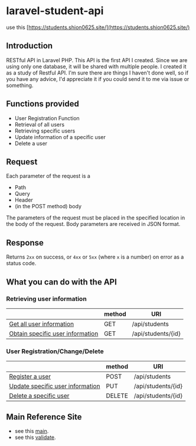 # laravel-student-api

use this [https://students.shion0625.site/](https://students.shion0625.site/)
## Introduction

RESTful API in Laravel PHP.
This API is the first API I created. Since we are using only one database, it will be shared with multiple people. I created it as a study of Restful API. I'm sure there are things I haven't done well, so if you have any advice, I'd appreciate it if you could send it to me via issue or something.

## Functions provided

- User Registration Function
- Retrieval of all users
- Retrieving specific users
- Update information of a specific user
- Delete a user

## Request

Each parameter of the request is a

- Path
- Query
- Header
- (in the POST method) body

The parameters of the request must be placed in the specified location in the body of the request. Body parameters are received in JSON format.

## Response

Returns `2xx` on success, or `4xx` or `5xx` (where `x` is a number) on error as a status code.


## What you can do with the API

### Retrieving user information

|                         | method     | URI
| ----------------------- | ---------- | -------------------------------------------
| [Get all user information](all_user.md) | GET | /api/students
| [Obtain specific user information](specific_user.md)| GET |/api/students/{id}

### User Registration/Change/Delete
|                         | method     | URI
| ----------------------- | ---------- | ------------------------------------------
| [Register a user](register.md) | POST | /api/students
| [Update specific user information](update.md) | PUT | /api/students/{id}
| [Delete a specific user](delete.md) | DELETE | /api/students/{id}

## Main Reference Site

- see this [main](https://www.twilio.com/blog/building-and-consuming-a-restful-api-in-laravel-php-jp).
- see this [validate](https://yama-weblog.com/create-validation-class-in-laravel-without-using-controller-class/).
